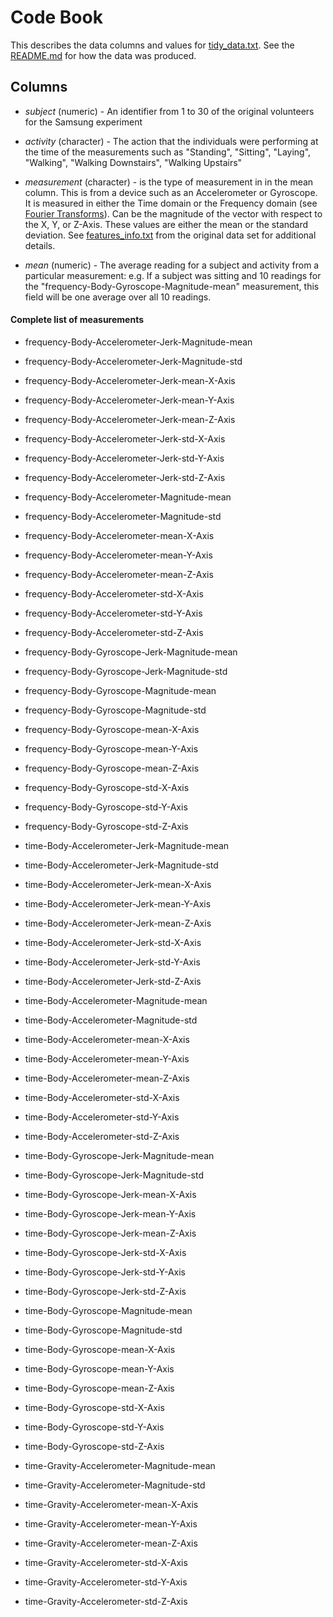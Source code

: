 # Code Book

This describes the data columns and values for [tidy_data.txt](tidy_data.txt).  See the [README.md](README.md) for how the data was produced.

## Columns

* *subject* (numeric) - An identifier from 1 to 30 of the original volunteers for the Samsung experiment

* *activity* (character) - The action that the individuals were performing at the time of the measurements such as "Standing", "Sitting", "Laying", "Walking", "Walking Downstairs", "Walking Upstairs"

* *measurement* (character) - is the type of measurement in in the mean column.  This is from a device such as an Accelerometer or Gyroscope.  It is measured in either the Time domain or the Frequency domain (see [Fourier Transforms](http://en.wikipedia.org/wiki/Fourier_transform)).  Can be the magnitude of the vector with respect to the X, Y, or Z-Axis.  These values are either the mean or the standard deviation.  See [features_info.txt](features_info.txt) from the original data set for additional details.

* *mean* (numeric) - The average reading for a subject and activity from a particular measurement:  e.g. If a subject was sitting and 10 readings for the "frequency-Body-Gyroscope-Magnitude-mean" measurement, this field will be one average over all 10 readings.


#### Complete list of measurements
* frequency-Body-Accelerometer-Jerk-Magnitude-mean

* frequency-Body-Accelerometer-Jerk-Magnitude-std

* frequency-Body-Accelerometer-Jerk-mean-X-Axis

* frequency-Body-Accelerometer-Jerk-mean-Y-Axis

* frequency-Body-Accelerometer-Jerk-mean-Z-Axis

* frequency-Body-Accelerometer-Jerk-std-X-Axis

* frequency-Body-Accelerometer-Jerk-std-Y-Axis

* frequency-Body-Accelerometer-Jerk-std-Z-Axis

* frequency-Body-Accelerometer-Magnitude-mean

* frequency-Body-Accelerometer-Magnitude-std

* frequency-Body-Accelerometer-mean-X-Axis

* frequency-Body-Accelerometer-mean-Y-Axis

* frequency-Body-Accelerometer-mean-Z-Axis

* frequency-Body-Accelerometer-std-X-Axis

* frequency-Body-Accelerometer-std-Y-Axis

* frequency-Body-Accelerometer-std-Z-Axis

* frequency-Body-Gyroscope-Jerk-Magnitude-mean

* frequency-Body-Gyroscope-Jerk-Magnitude-std

* frequency-Body-Gyroscope-Magnitude-mean

* frequency-Body-Gyroscope-Magnitude-std

* frequency-Body-Gyroscope-mean-X-Axis

* frequency-Body-Gyroscope-mean-Y-Axis

* frequency-Body-Gyroscope-mean-Z-Axis

* frequency-Body-Gyroscope-std-X-Axis

* frequency-Body-Gyroscope-std-Y-Axis

* frequency-Body-Gyroscope-std-Z-Axis

* time-Body-Accelerometer-Jerk-Magnitude-mean

* time-Body-Accelerometer-Jerk-Magnitude-std

* time-Body-Accelerometer-Jerk-mean-X-Axis

* time-Body-Accelerometer-Jerk-mean-Y-Axis

* time-Body-Accelerometer-Jerk-mean-Z-Axis

* time-Body-Accelerometer-Jerk-std-X-Axis

* time-Body-Accelerometer-Jerk-std-Y-Axis

* time-Body-Accelerometer-Jerk-std-Z-Axis

* time-Body-Accelerometer-Magnitude-mean

* time-Body-Accelerometer-Magnitude-std

* time-Body-Accelerometer-mean-X-Axis

* time-Body-Accelerometer-mean-Y-Axis

* time-Body-Accelerometer-mean-Z-Axis

* time-Body-Accelerometer-std-X-Axis

* time-Body-Accelerometer-std-Y-Axis

* time-Body-Accelerometer-std-Z-Axis

* time-Body-Gyroscope-Jerk-Magnitude-mean

* time-Body-Gyroscope-Jerk-Magnitude-std

* time-Body-Gyroscope-Jerk-mean-X-Axis

* time-Body-Gyroscope-Jerk-mean-Y-Axis

* time-Body-Gyroscope-Jerk-mean-Z-Axis

* time-Body-Gyroscope-Jerk-std-X-Axis

* time-Body-Gyroscope-Jerk-std-Y-Axis

* time-Body-Gyroscope-Jerk-std-Z-Axis

* time-Body-Gyroscope-Magnitude-mean

* time-Body-Gyroscope-Magnitude-std

* time-Body-Gyroscope-mean-X-Axis

* time-Body-Gyroscope-mean-Y-Axis

* time-Body-Gyroscope-mean-Z-Axis

* time-Body-Gyroscope-std-X-Axis

* time-Body-Gyroscope-std-Y-Axis

* time-Body-Gyroscope-std-Z-Axis

* time-Gravity-Accelerometer-Magnitude-mean

* time-Gravity-Accelerometer-Magnitude-std

* time-Gravity-Accelerometer-mean-X-Axis

* time-Gravity-Accelerometer-mean-Y-Axis

* time-Gravity-Accelerometer-mean-Z-Axis

* time-Gravity-Accelerometer-std-X-Axis

* time-Gravity-Accelerometer-std-Y-Axis

* time-Gravity-Accelerometer-std-Z-Axis